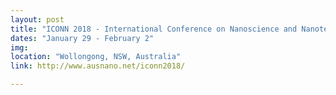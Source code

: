 ```yaml
---
layout: post
title: "ICONN 2018 - International Conference on Nanoscience and Nanotechnology"
dates: "January 29 - February 2"
img:
location: "Wollongong, NSW, Australia"
link: http://www.ausnano.net/iconn2018/

---
```

